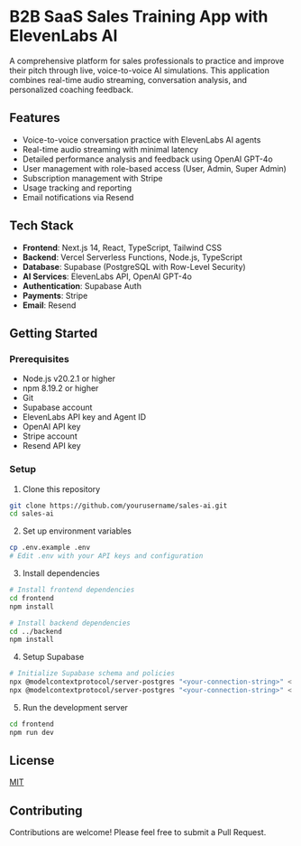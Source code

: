 # B2B SaaS Sales Training App with ElevenLabs AI

A comprehensive platform for sales professionals to practice and improve their pitch through live, voice-to-voice AI simulations. This application combines real-time audio streaming, conversation analysis, and personalized coaching feedback.

## Features

- Voice-to-voice conversation practice with ElevenLabs AI agents
- Real-time audio streaming with minimal latency
- Detailed performance analysis and feedback using OpenAI GPT-4o
- User management with role-based access (User, Admin, Super Admin)
- Subscription management with Stripe
- Usage tracking and reporting
- Email notifications via Resend

## Tech Stack

- **Frontend**: Next.js 14, React, TypeScript, Tailwind CSS
- **Backend**: Vercel Serverless Functions, Node.js, TypeScript
- **Database**: Supabase (PostgreSQL with Row-Level Security)
- **AI Services**: ElevenLabs API, OpenAI GPT-4o
- **Authentication**: Supabase Auth
- **Payments**: Stripe
- **Email**: Resend

## Getting Started

### Prerequisites

- Node.js v20.2.1 or higher
- npm 8.19.2 or higher
- Git
- Supabase account
- ElevenLabs API key and Agent ID
- OpenAI API key
- Stripe account
- Resend API key

### Setup

1. Clone this repository
```bash
git clone https://github.com/yourusername/sales-ai.git
cd sales-ai
```

2. Set up environment variables
```bash
cp .env.example .env
# Edit .env with your API keys and configuration
```

3. Install dependencies
```bash
# Install frontend dependencies
cd frontend
npm install

# Install backend dependencies
cd ../backend
npm install
```

4. Setup Supabase
```bash
# Initialize Supabase schema and policies
npx @modelcontextprotocol/server-postgres "<your-connection-string>" < infra/supabase/schema.sql
npx @modelcontextprotocol/server-postgres "<your-connection-string>" < infra/supabase/policies.sql
```

5. Run the development server
```bash
cd frontend
npm run dev
```

## License

[MIT](LICENSE)

## Contributing

Contributions are welcome! Please feel free to submit a Pull Request.
